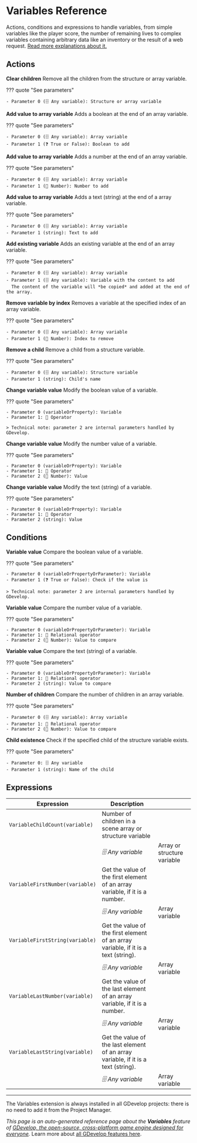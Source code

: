 # Variables Reference

Actions, conditions and expressions to handle variables, from simple variables like the player score, the number of remaining lives to complex variables containing arbitrary data like an inventory or the result of a web request. [Read more explanations about it.](/gdevelop5/all-features/variables)

## Actions

**Clear children**
Remove all the children from the structure or array variable.

??? quote "See parameters"

    - Parameter 0 (🗄️ Any variable): Structure or array variable

**Add value to array variable**
Adds a boolean at the end of an array variable.

??? quote "See parameters"

    - Parameter 0 (🗄️ Any variable): Array variable
    - Parameter 1 (❓ True or False): Boolean to add

**Add value to array variable**
Adds a number at the end of an array variable.

??? quote "See parameters"

    - Parameter 0 (🗄️ Any variable): Array variable
    - Parameter 1 (🔢 Number): Number to add

**Add value to array variable**
Adds a text (string) at the end of a array variable.

??? quote "See parameters"

    - Parameter 0 (🗄️ Any variable): Array variable
    - Parameter 1 (string): Text to add

**Add existing variable**
Adds an existing variable at the end of an array variable.

??? quote "See parameters"

    - Parameter 0 (🗄️ Any variable): Array variable
    - Parameter 1 (🗄️ Any variable): Variable with the content to add
      The content of the variable will *be copied* and added at the end of the array.

**Remove variable by index**
Removes a variable at the specified index of an array variable.

??? quote "See parameters"

    - Parameter 0 (🗄️ Any variable): Array variable
    - Parameter 1 (🔢 Number): Index to remove

**Remove a child**
Remove a child from a structure variable.

??? quote "See parameters"

    - Parameter 0 (🗄️ Any variable): Structure variable
    - Parameter 1 (string): Child's name

**Change variable value**
Modify the boolean value of a variable.

??? quote "See parameters"

    - Parameter 0 (variableOrProperty): Variable
    - Parameter 1: 🟰 Operator

    > Technical note: parameter 2 are internal parameters handled by GDevelop.

**Change variable value**
Modify the number value of a variable.

??? quote "See parameters"

    - Parameter 0 (variableOrProperty): Variable
    - Parameter 1: 🟰 Operator
    - Parameter 2 (🔢 Number): Value

**Change variable value**
Modify the text (string) of a variable.

??? quote "See parameters"

    - Parameter 0 (variableOrProperty): Variable
    - Parameter 1: 🟰 Operator
    - Parameter 2 (string): Value

## Conditions

**Variable value**
Compare the boolean value of a variable.

??? quote "See parameters"

    - Parameter 0 (variableOrPropertyOrParameter): Variable
    - Parameter 1 (❓ True or False): Check if the value is

    > Technical note: parameter 2 are internal parameters handled by GDevelop.

**Variable value**
Compare the number value of a variable.

??? quote "See parameters"

    - Parameter 0 (variableOrPropertyOrParameter): Variable
    - Parameter 1: 🟰 Relational operator
    - Parameter 2 (🔢 Number): Value to compare

**Variable value**
Compare the text (string) of a variable.

??? quote "See parameters"

    - Parameter 0 (variableOrPropertyOrParameter): Variable
    - Parameter 1: 🟰 Relational operator
    - Parameter 2 (string): Value to compare

**Number of children**
Compare the number of children in an array variable.

??? quote "See parameters"

    - Parameter 0 (🗄️ Any variable): Array variable
    - Parameter 1: 🟰 Relational operator
    - Parameter 2 (🔢 Number): Value to compare

**Child existence**
Check if the specified child of the structure variable exists.

??? quote "See parameters"

    - Parameter 0: 🗄️ Any variable
    - Parameter 1 (string): Name of the child

## Expressions

| Expression | Description |  |
|-----|-----|-----|
| `VariableChildCount(variable)` | Number of children in a scene array or structure variable ||
| | _🗄️ Any variable_ | Array or structure variable |
| `VariableFirstNumber(variable)` | Get the value of the first element of an array variable, if it is a number. ||
| | _🗄️ Any variable_ | Array variable |
| `VariableFirstString(variable)` | Get the value of the first element of an array variable, if it is a text (string). ||
| | _🗄️ Any variable_ | Array variable |
| `VariableLastNumber(variable)` | Get the value of the last element of an array variable, if it is a number. ||
| | _🗄️ Any variable_ | Array variable |
| `VariableLastString(variable)` | Get the value of the last element of an array variable, if it is a text (string). ||
| | _🗄️ Any variable_ | Array variable |



---

The Variables extension is always installed in all GDevelop projects: there is no need to add it from the Project Manager.

*This page is an auto-generated reference page about the **Variables** feature of [GDevelop, the open-source, cross-platform game engine designed for everyone](https://gdevelop.io/).* Learn more about [all GDevelop features here](/gdevelop5/all-features).